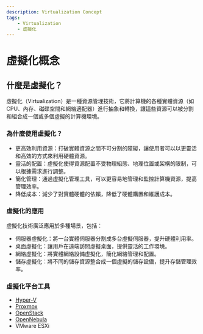 ```yaml
---
description: Virtualization Concept
tags:
    - Virtualization
    - 虛擬化
---
```


# 虛擬化概念

## 什麼是虛擬化？
虛擬化（Virtualization）是一種資源管理技術，它將計算機的各種實體資源（如CPU、內存、磁碟空間和網絡適配器）進行抽象和轉換，讓這些資源可以被分割和組合成一個或多個虛擬的計算機環境。

### 為什麼使用虛擬化？
* 更高效利用資源：打破實體資源之間不可分割的障礙，讓使用者可以以更靈活和高效的方式來利用硬體資源。
* 靈活的配置：虛擬化使得資源配置不受物理組態、地理位置或架構的限制，可以根據需求進行調整。
* 簡化管理：通過虛擬化管理工具，可以更容易地管理和監控計算機資源，提高管理效率。
* 降低成本：減少了對實體硬體的依賴，降低了硬體購置和維護成本。

### 虛擬化的應用
虛擬化技術廣泛應用於多種場景，包括：

* 伺服器虛擬化：將一台實體伺服器分割成多台虛擬伺服器，提升硬體利用率。
* 桌面虛擬化：讓用戶在遠端訪問虛擬桌面，提供靈活的工作環境。
* 網絡虛擬化：將實體網絡設備虛擬化，簡化網絡管理和配置。
* 儲存虛擬化：將不同的儲存資源整合成一個虛擬的儲存設備，提升存儲管理效率。

### 虛擬化平台工具
* [Hyper-V](https://learn.microsoft.com/en-us/virtualization/)
* [Proxmox](https://www.proxmox.com/en/)
* [OpenStack](https://www.openstack.org/)
* [OpenNebula](https://opennebula.io/)
* VMware ESXi